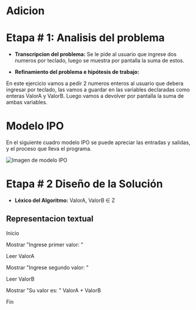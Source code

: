 <!--HEAD -->
# Adicion
# Etapa # 1: Analisis del problema

- **Transcripcion del problema:** Se le pide al usuario que ingrese dos numeros por teclado, luego se muestra por pantalla la suma de estos.

- **Refinamiento del problema e hipótesis de trabajo:**

En este ejercicio vamos a pedir 2 numeros enteros al usuario que debera ingresar por teclado, las vamos a guardar en las variables declaradas como enteras ValorA y ValorB.
Luego vamos a devolver por pantalla la suma de ambas variables.

# Modelo IPO
En el siguiente cuadro modelo IPO se puede apreciar las entradas y salidas, y el proceso que lleva el programa.

![Imagen de modelo IPO](https://user-images.githubusercontent.com/48501354/80809974-35f92900-8b99-11ea-9e9d-ac19eb4bb76b.jpg "Modelo IPO")

# Etapa # 2 Diseño de la Solución
* **Léxico del Algoritmo:** ValorA, ValorB ∈ Z

## __Representacion textual__
Inicio

  Mostrar "Ingrese primer valor: "


  Leer ValorA


  Mostrar "Ingrese segundo valor:  "


  Leer ValorB


  Mostrar "Su valor es: " ValorA + ValorB

Fin